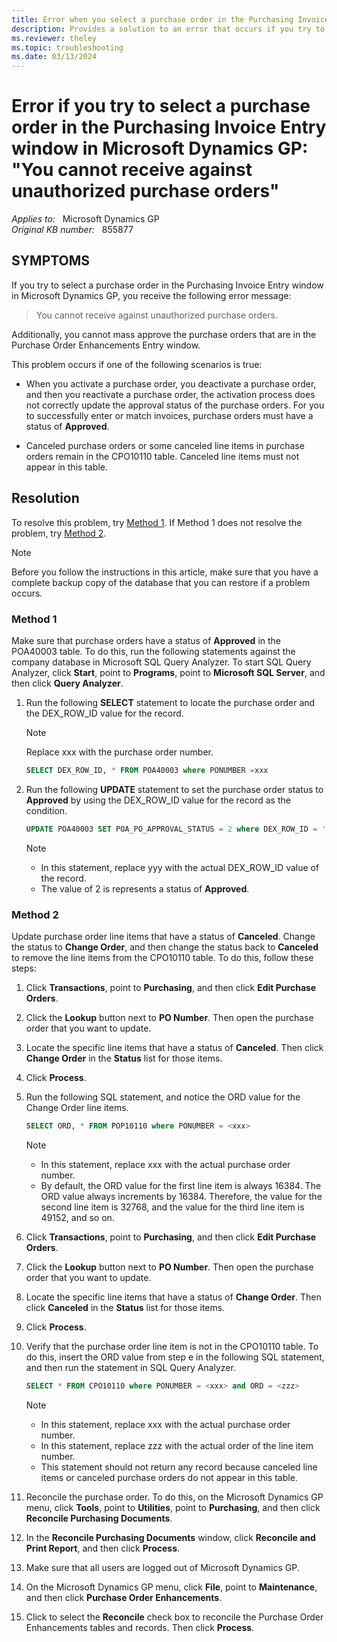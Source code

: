 ```yaml
---
title: Error when you select a purchase order in the Purchasing Invoice Entry window in Microsoft Dynamics GP 
description: Provides a solution to an error that occurs if you try to select a purchase order in the Purchasing Invoice Entry window in Microsoft Dynamics GP.
ms.reviewer: theley
ms.topic: troubleshooting
ms.date: 03/13/2024
---
```

# Error if you try to select a purchase order in the Purchasing Invoice Entry window in Microsoft Dynamics GP: "You cannot receive against unauthorized purchase orders"

_Applies to:_ &nbsp; Microsoft Dynamics GP  
_Original KB number:_ &nbsp; 855877

## SYMPTOMS

If you try to select a purchase order in the Purchasing Invoice Entry window in Microsoft Dynamics GP, you receive the following error message:

> You cannot receive against unauthorized purchase orders.

Additionally, you cannot mass approve the purchase orders that are in the Purchase Order Enhancements Entry window.

This problem occurs if one of the following scenarios is true:

- When you activate a purchase order, you deactivate a purchase order, and then you reactivate a purchase order, the activation process does not correctly update the approval status of the purchase orders. For you to successfully enter or match invoices, purchase orders must have a status of **Approved**.

- Canceled purchase orders or some canceled line items in purchase orders remain in the CPO10110 table. Canceled line items must not appear in this table.

## Resolution

To resolve this problem, try [Method 1](#method-1). If Method 1 does not resolve the problem, try [Method 2](#method-1).

> [!NOTE]
> Before you follow the instructions in this article, make sure that you have a complete backup copy of the database that you can restore if a problem occurs.

### Method 1

Make sure that purchase orders have a status of **Approved** in the POA40003 table. To do this, run the following statements against the company database in Microsoft SQL Query Analyzer. To start SQL Query Analyzer, click **Start**, point to **Programs**, point to **Microsoft SQL Server**, and then click **Query Analyzer**.

1. Run the following **SELECT** statement to locate the purchase order and the DEX_ROW_ID value for the record.

    > [!NOTE]
    > Replace xxx with the purchase order number.

    ```sql
    SELECT DEX_ROW_ID, * FROM POA40003 where PONUMBER =xxx
    ```

2. Run the following **UPDATE** statement to set the purchase order status to **Approved** by using the DEX_ROW_ID value for the record as the condition.

    ```sql
    UPDATE POA40003 SET POA_PO_APPROVAL_STATUS = 2 where DEX_ROW_ID = '<yyy>'
    ```

    > [!NOTE]
    >
    > - In this statement, replace yyy with the actual DEX_ROW_ID value of the record.
    > - The value of 2 is represents a status of **Approved**.

### Method 2

Update purchase order line items that have a status of **Canceled**. Change the status to **Change Order**, and then change the status back to **Canceled** to remove the line items from the CPO10110 table. To do this, follow these steps:

1. Click **Transactions**, point to **Purchasing**, and then click **Edit Purchase Orders**.
2. Click the **Lookup** button next to **PO Number**. Then open the purchase order that you want to update.
3. Locate the specific line items that have a status of **Canceled**. Then click **Change Order** in the **Status** list for those items.
4. Click **Process**.
5. Run the following SQL statement, and notice the ORD value for the Change Order line items.

    ```sql
    SELECT ORD, * FROM POP10110 where PONUMBER = <xxx>
    ```

    > [!NOTE]
    >
    > - In this statement, replace xxx with the actual purchase order number.
    > - By default, the ORD value for the first line item is always 16384. The ORD value always increments by 16384. Therefore, the value for the second line item is 32768, and the value for the third line item is 49152, and so on.

6. Click **Transactions**, point to **Purchasing**, and then click **Edit Purchase Orders**.
7. Click the **Lookup** button next to **PO Number**. Then open the purchase order that you want to update.
8. Locate the specific line items that have a status of **Change Order**. Then click **Canceled** in the **Status** list for those items.
9. Click **Process**.
10. Verify that the purchase order line item is not in the CPO10110 table. To do this, insert the ORD value from step e in the following SQL statement, and then run the statement in SQL Query Analyzer.

    ```sql
    SELECT * FROM CPO10110 where PONUMBER = <xxx> and ORD = <zzz>
    ```

    > [!NOTE]
    >
    > - In this statement, replace xxx with the actual purchase order number.
    > - In this statement, replace zzz with the actual order of the line item number.
    > - This statement should not return any record because canceled line items or canceled purchase orders do not appear in this table.

11. Reconcile the purchase order. To do this, on the Microsoft Dynamics GP menu, click **Tools**, point to **Utilities**, point to **Purchasing**, and then click **Reconcile Purchasing Documents**.
12. In the **Reconcile Purchasing Documents** window, click **Reconcile and Print Report**, and then click **Process**.
13. Make sure that all users are logged out of Microsoft Dynamics GP.
14. On the Microsoft Dynamics GP menu, click **File**, point to **Maintenance**, and then click **Purchase Order Enhancements**.
15. Click to select the **Reconcile** check box to reconcile the Purchase Order Enhancements tables and records. Then click **Process**.
